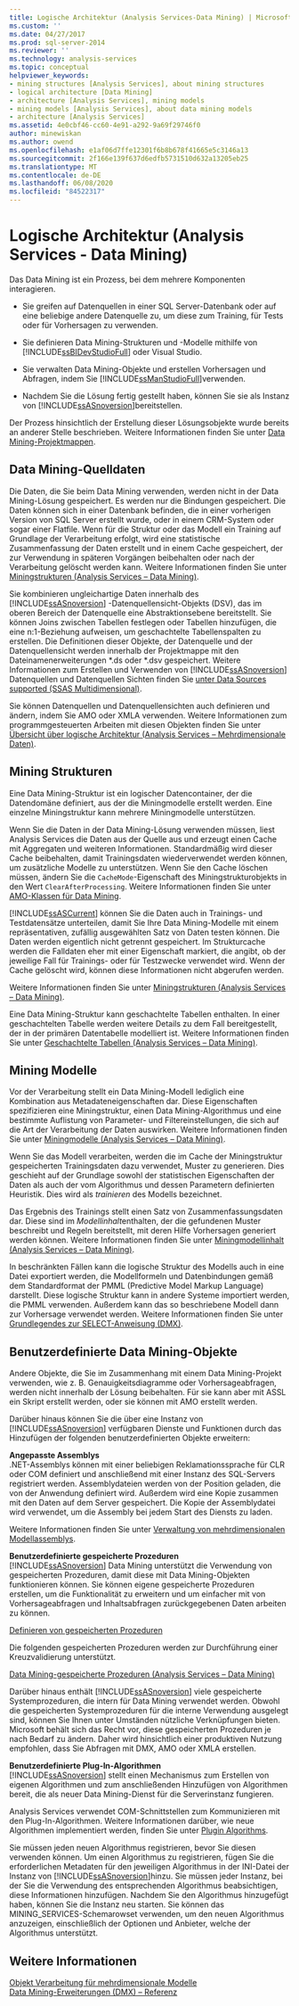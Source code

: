 ```yaml
---
title: Logische Architektur (Analysis Services-Data Mining) | Microsoft-Dokumentation
ms.custom: ''
ms.date: 04/27/2017
ms.prod: sql-server-2014
ms.reviewer: ''
ms.technology: analysis-services
ms.topic: conceptual
helpviewer_keywords:
- mining structures [Analysis Services], about mining structures
- logical architecture [Data Mining]
- architecture [Analysis Services], mining models
- mining models [Analysis Services], about data mining models
- architecture [Analysis Services]
ms.assetid: 4e0cbf46-cc60-4e91-a292-9a69f29746f0
author: minewiskan
ms.author: owend
ms.openlocfilehash: e1af06d7ffe12301f6b8b678f41665e5c3146a13
ms.sourcegitcommit: 2f166e139f637d6edfb5731510d632a13205eb25
ms.translationtype: MT
ms.contentlocale: de-DE
ms.lasthandoff: 06/08/2020
ms.locfileid: "84522317"
---
```

# <a name="logical-architecture-analysis-services---data-mining"></a>Logische Architektur (Analysis Services - Data Mining)
  Das Data Mining ist ein Prozess, bei dem mehrere Komponenten interagieren.  
  
-   Sie greifen auf Datenquellen in einer SQL Server-Datenbank oder auf eine beliebige andere Datenquelle zu, um diese zum Training, für Tests oder für Vorhersagen zu verwenden.  
  
-   Sie definieren Data Mining-Strukturen und -Modelle mithilfe von [!INCLUDE[ssBIDevStudioFull](../../includes/ssbidevstudiofull-md.md)] oder Visual Studio.  
  
-   Sie verwalten Data Mining-Objekte und erstellen Vorhersagen und Abfragen, indem Sie [!INCLUDE[ssManStudioFull](../../includes/ssmanstudiofull-md.md)]verwenden.  
  
-   Nachdem Sie die Lösung fertig gestellt haben, können Sie sie als Instanz von [!INCLUDE[ssASnoversion](../../includes/ssasnoversion-md.md)]bereitstellen.  
  
 Der Prozess hinsichtlich der Erstellung dieser Lösungsobjekte wurde bereits an anderer Stelle beschrieben. Weitere Informationen finden Sie unter [Data Mining-Projektmappen](data-mining-solutions.md).  
  

  
##  <a name="data-mining-source-data"></a><a name="bkmk_SourceData"></a> Data Mining-Quelldaten  
 Die Daten, die Sie beim Data Mining verwenden, werden nicht in der Data Mining-Lösung gespeichert. Es werden nur die Bindungen gespeichert. Die Daten können sich in einer Datenbank befinden, die in einer vorherigen Version von SQL Server erstellt wurde, oder in einem CRM-System oder sogar einer Flatfile. Wenn für die Struktur oder das Modell ein Training auf Grundlage der Verarbeitung erfolgt, wird eine statistische Zusammenfassung der Daten erstellt und in einem Cache gespeichert, der zur Verwendung in späteren Vorgängen beibehalten oder nach der Verarbeitung gelöscht werden kann. Weitere Informationen finden Sie unter [Miningstrukturen &#40;Analysis Services – Data Mining&#41;](mining-structures-analysis-services-data-mining.md).  
  
 Sie kombinieren ungleichartige Daten innerhalb des [!INCLUDE[ssASnoversion](../../includes/ssasnoversion-md.md)] -Datenquellensicht-Objekts (DSV), das im oberen Bereich der Datenquelle eine Abstraktionsebene bereitstellt. Sie können Joins zwischen Tabellen festlegen oder Tabellen hinzufügen, die eine n:1-Beziehung aufweisen, um geschachtelte Tabellenspalten zu erstellen. Die Definitionen dieser Objekte, der Datenquelle und der Datenquellensicht werden innerhalb der Projektmappe mit den Dateinamenerweiterungen *.ds oder \*.dsv gespeichert. Weitere Informationen zum Erstellen und Verwenden von [!INCLUDE[ssASnoversion](../../includes/ssasnoversion-md.md)] Datenquellen und Datenquellen Sichten finden Sie [unter Data Sources supported &#40;SSAS Multidimensional&#41;](../multidimensional-models/supported-data-sources-ssas-multidimensional.md).  
  
 Sie können Datenquellen und Datenquellensichten auch definieren und ändern, indem Sie AMO oder XMLA verwenden. Weitere Informationen zum programmgesteuerten Arbeiten mit diesen Objekten finden Sie unter [Übersicht über logische Architektur &#40;Analysis Services – Mehrdimensionale Daten&#41;](../multidimensional-models/olap-logical/logical-architecture-overview-analysis-services-multidimensional-data.md).  
  

  
##  <a name="mining-structures"></a><a name="bkmk_Structures"></a>Mining Strukturen  
 Eine Data Mining-Struktur ist ein logischer Datencontainer, der die Datendomäne definiert, aus der die Miningmodelle erstellt werden. Eine einzelne Miningstruktur kann mehrere Miningmodelle unterstützen.  
  
 Wenn Sie die Daten in der Data Mining-Lösung verwenden müssen, liest Analysis Services die Daten aus der Quelle aus und erzeugt einen Cache mit Aggregaten und weiteren Informationen. Standardmäßig wird dieser Cache beibehalten, damit Trainingsdaten wiederverwendet werden können, um zusätzliche Modelle zu unterstützen. Wenn Sie den Cache löschen müssen, ändern Sie die `CacheMode`-Eigenschaft des Miningstrukturobjekts in den Wert `ClearAfterProcessing`. Weitere Informationen finden Sie unter [AMO-Klassen für Data Mining](https://docs.microsoft.com/bi-reference/amo/amo-data-mining-classes).  
  
 [!INCLUDE[ssASCurrent](../../includes/ssascurrent-md.md)] können Sie die Daten auch in Trainings- und Testdatensätze unterteilen, damit Sie Ihre Data Mining-Modelle mit einem repräsentativen, zufällig ausgewählten Satz von Daten testen können. Die Daten werden eigentlich nicht getrennt gespeichert. Im Strukturcache werden die Falldaten eher mit einer Eigenschaft markiert, die angibt, ob der jeweilige Fall für Trainings- oder für Testzwecke verwendet wird. Wenn der Cache gelöscht wird, können diese Informationen nicht abgerufen werden.  
  
 Weitere Informationen finden Sie unter [Miningstrukturen &#40;Analysis Services – Data Mining&#41;](mining-structures-analysis-services-data-mining.md).  
  
 Eine Data Mining-Struktur kann geschachtelte Tabellen enthalten. In einer geschachtelten Tabelle werden weitere Details zu dem Fall bereitgestellt, der in der primären Datentabelle modelliert ist. Weitere Informationen finden Sie unter [Geschachtelte Tabellen &#40;Analysis Services – Data Mining&#41;](nested-tables-analysis-services-data-mining.md).  
  
 
  
##  <a name="mining-models"></a><a name="bkmk_Models"></a>Mining Modelle  
 Vor der Verarbeitung stellt ein Data Mining-Modell lediglich eine Kombination aus Metadateneigenschaften dar. Diese Eigenschaften spezifizieren eine Miningstruktur, einen Data Mining-Algorithmus und eine bestimmte Auflistung von Parameter- und Filtereinstellungen, die sich auf die Art der Verarbeitung der Daten auswirken. Weitere Informationen finden Sie unter [Miningmodelle &#40;Analysis Services – Data Mining&#41;](mining-models-analysis-services-data-mining.md).  
  
 Wenn Sie das Modell verarbeiten, werden die im Cache der Miningstruktur gespeicherten Trainingsdaten dazu verwendet, Muster zu generieren. Dies geschieht auf der Grundlage sowohl der statistischen Eigenschaften der Daten als auch der vom Algorithmus und dessen Parametern definierten Heuristik. Dies wird als *trainieren* des Modells bezeichnet.  
  
 Das Ergebnis des Trainings stellt einen Satz von Zusammenfassungsdaten dar. Diese sind im *Modellinhalt*enthalten, der die gefundenen Muster beschreibt und Regeln bereitstellt, mit deren Hilfe Vorhersagen generiert werden können. Weitere Informationen finden Sie unter [Miningmodellinhalt &#40;Analysis Services – Data Mining&#41;](mining-model-content-analysis-services-data-mining.md).  
  
 In beschränkten Fällen kann die logische Struktur des Modells auch in eine Datei exportiert werden, die Modellformeln und Datenbindungen gemäß dem Standardformat der PMML (Predictive Model Markup Language) darstellt. Diese logische Struktur kann in andere Systeme importiert werden, die PMML verwenden. Außerdem kann das so beschriebene Modell dann zur Vorhersage verwendet werden. Weitere Informationen finden Sie unter [Grundlegendes zur SELECT-Anweisung (DMX)](/sql/dmx/understanding-the-dmx-select-statement).  
  

  
##  <a name="custom-data-mining-objects"></a><a name="bkmk_CustomObjects"></a>Benutzerdefinierte Data Mining-Objekte  
 Andere Objekte, die Sie im Zusammenhang mit einem Data Mining-Projekt verwenden, wie z. B. Genauigkeitsdiagramme oder Vorhersageabfragen, werden nicht innerhalb der Lösung beibehalten. Für sie kann aber mit ASSL ein Skript erstellt werden, oder sie können mit AMO erstellt werden.  
  
 Darüber hinaus können Sie die über eine Instanz von [!INCLUDE[ssASnoversion](../../includes/ssasnoversion-md.md)] verfügbaren Dienste und Funktionen durch das Hinzufügen der folgenden benutzerdefinierten Objekte erweitern:  
  
 **Angepasste Assemblys**  
 .NET-Assemblys können mit einer beliebigen Reklamationssprache für CLR oder COM definiert und anschließend mit einer Instanz des SQL-Servers registriert werden. Assemblydateien werden von der Position geladen, die von der Anwendung definiert wird. Außerdem wird eine Kopie zusammen mit den Daten auf dem Server gespeichert. Die Kopie der Assemblydatei wird verwendet, um die Assembly bei jedem Start des Diensts zu laden.  
  
 Weitere Informationen finden Sie unter [Verwaltung von mehrdimensionalen Modellassemblys](../multidimensional-models/multidimensional-model-assemblies-management.md).  
  
 **Benutzerdefinierte gespeicherte Prozeduren**  
 [!INCLUDE[ssASnoversion](../../includes/ssasnoversion-md.md)] Data Mining unterstützt die Verwendung von gespeicherten Prozeduren, damit diese mit Data Mining-Objekten funktionieren können. Sie können eigene gespeicherte Prozeduren erstellen, um die Funktionalität zu erweitern und um einfacher mit von Vorhersageabfragen und Inhaltsabfragen zurückgegebenen Daten arbeiten zu können.  
  
 [Definieren von gespeicherten Prozeduren](../multidimensional-models-extending-olap-stored-procedures/defining-stored-procedures.md)  
  
 Die folgenden gespeicherten Prozeduren werden zur Durchführung einer Kreuzvalidierung unterstützt.  
  
 [Data Mining-gespeicherte Prozeduren &#40;Analysis Services – Data Mining&#41;](/sql/analysis-services/data-mining/data-mining-stored-procedures-analysis-services-data-mining)  
  
 Darüber hinaus enthält [!INCLUDE[ssASnoversion](../../includes/ssasnoversion-md.md)] viele gespeicherte Systemprozeduren, die intern für Data Mining verwendet werden. Obwohl die gespeicherten Systemprozeduren für die interne Verwendung ausgelegt sind, können Sie Ihnen unter Umständen nützliche Verknüpfungen bieten. Microsoft behält sich das Recht vor, diese gespeicherten Prozeduren je nach Bedarf zu ändern. Daher wird hinsichtlich einer produktiven Nutzung empfohlen, dass Sie Abfragen mit DMX, AMO oder XMLA erstellen.  
  
 **Benutzerdefinierte Plug-In-Algorithmen**  
 [!INCLUDE[ssASnoversion](../../includes/ssasnoversion-md.md)] stellt einen Mechanismus zum Erstellen von eigenen Algorithmen und zum anschließenden Hinzufügen von Algorithmen bereit, die als neuer Data Mining-Dienst für die Serverinstanz fungieren.  
  
 Analysis Services verwendet COM-Schnittstellen zum Kommunizieren mit den Plug-In-Algorithmen. Weitere Informationen darüber, wie neue Algorithmen implementiert werden, finden Sie unter [Plugin Algorithms](plugin-algorithms.md).  
  
 Sie müssen jeden neuen Algorithmus registrieren, bevor Sie diesen verwenden können. Um einen Algorithmus zu registrieren, fügen Sie die erforderlichen Metadaten für den jeweiligen Algorithmus in der INI-Datei der Instanz von [!INCLUDE[ssASnoversion](../../includes/ssasnoversion-md.md)]hinzu. Sie müssen jeder Instanz, bei der Sie die Verwendung des entsprechenden Algorithmus beabsichtigen, diese Informationen hinzufügen. Nachdem Sie den Algorithmus hinzugefügt haben, können Sie die Instanz neu starten. Sie können das MINING_SERVICES-Schemarowset verwenden, um den neuen Algorithmus anzuzeigen, einschließlich der Optionen und Anbieter, welche der Algorithmus unterstützt.  
  

  
## <a name="see-also"></a>Weitere Informationen  
 [Objekt Verarbeitung für mehrdimensionale Modelle](../multidimensional-models/processing-a-multidimensional-model-analysis-services.md)   
 [Data Mining-Erweiterungen &#40;DMX&#41; – Referenz](/sql/dmx/data-mining-extensions-dmx-reference)  
  
  
